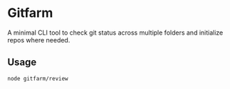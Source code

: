 # Gitfarm

A minimal CLI tool to check git status across multiple folders and initialize repos where needed.

## Usage

```bash
node gitfarm/review
```
